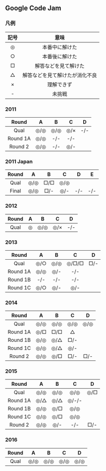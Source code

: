 ## Google Code Jam

### 凡例

| 記号 | 意味 |
|:----:|:----:|
|◎|本番中に解けた|
|○|本番後に解けた|
|□|解答などを見て解けた|
|△|解答などを見て解けたが消化不良|
|×|理解できず|
|- |未挑戦    |

### 2011

| Round    |  A  |  B  |  C  |  D  |
|:--------:|:---:|:---:|:---:|:---:|
| Qual     |◎/◎|◎/◎|◎/×|-/-|
| Round 1A |◎/◎|-/-  |-/-  |  |
| Round 2  |◎/◎|-/-  |◎/-  |  |

### 2011 Japan

| Round    |  A  |  B  |  C  |  D  |  E  |
|:--------:|:---:|:---:|:---:|:---:|:---:|
| Qual     |◎/◎|□/□|◎/◎|  |  |
| Final    |◎/◎|□/-|◎/-|-/-|-/-|

### 2012

| Round    |  A  |  B  |  C  |  D  |
|:--------:|:---:|:---:|:---:|:---:|
| Qual     |◎   |◎/◎|◎/×|-/-|

### 2013

| Round    |  A  |  B  |  C  |  D  |
|:--------:|:---:|:---:|:---:|:---:|
| Qual     |◎/○|◎/◎|◎/□/□|□/-|
| Round 1A |◎/◎|◎/- |-/-|
| Round 1B |-/-  |-/-  |-/-|
| Round 1C |◎/○|◎/- |◎/-|



### 2014

| Round    |  A  |  B  |  C  |  D  |
|:--------:|:---:|:---:|:---:|:---:|
| Qual     |◎/◎|◎/◎|◎/◎|◎/◎|
| Round 1A |◎/□|□/□|△| |
| Round 1B |◎/◎|◎/△|□/- | |
| Round 1C |◎/◎|◎/△|◎/- | |
| Round 2  |◎/◎|◎/□|□/- |□/-|

### 2015

| Round    |  A  |  B  |  C  |  D  |
|:--------:|:---:|:---:|:---:|:---:|
| Qual     |◎/◎|◎/◎|◎/◎|◎/□|
| Round 1A |◎/△|◎/△|◎/-/-| |
| Round 1B |◎/◎|◎/□|◎/◎| |
| Round 1C |◎/◎|◎/□|◎/◎| |
| Round 2  |◎/◎|◎/- |-/-  |□/- |

### 2016

| Round    |  A  |  B  |  C  |  D  |
|:--------:|:---:|:---:|:---:|:---:|
| Qual     |◎/◎|◎/◎|◎/◎|◎/◎|
